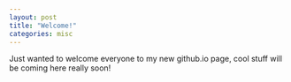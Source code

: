 ```yaml
---
layout: post
title: "Welcome!"
categories: misc
---
```


Just wanted to welcome everyone to my new github.io page, cool stuff will be coming here really soon!
